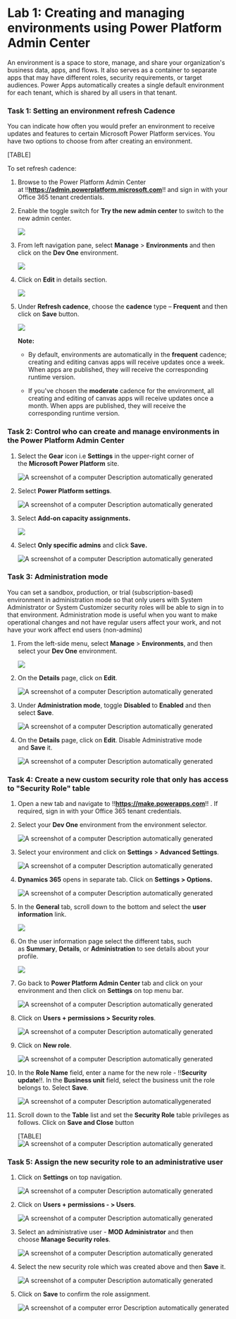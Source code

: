# **Lab 1: Creating and managing environments using Power Platform Admin Center**

An environment is a space to store, manage, and share your
organization's business data, apps, and flows. It also serves as a
container to separate apps that may have different roles, security
requirements, or target audiences. Power Apps automatically creates a
single default environment for each tenant, which is shared by all users
in that tenant.

### **Task 1: Setting an environment refresh Cadence**

You can indicate how often you would prefer an environment to receive
updates and features to certain Microsoft Power Platform services. You
have two options to choose from after creating an environment.

[TABLE]

To set refresh cadence:

1.  Browse to the Power Platform Admin Center
    at !!**https://admin.powerplatform.microsoft.com**!! and
    sign in with your Office 365 tenant credentials. 

2.  Enable the toggle switch for **Try the new admin center** to switch to the new admin center.

    ![](./media/image1.1.png)
    
4.  From left navigation pane, select **Manage** > **Environments** and
    then click on the **Dev One** environment.

     ![](./media/image1.png)

5.  Click on **Edit** in details section.

     ![](./media/image2.png)

6.  Under **Refresh cadence**, choose the **cadence** type –
    **Frequent** and then click on **Save** button.

     ![](./media/image3.png)
    
	 **Note:**
	
	- By default, environments are automatically in
	  the **frequent** cadence; creating and editing canvas apps will
	  receive updates once a week. When apps are published, they will
	  receive the corresponding runtime version.
	
	- If you've chosen the **moderate** cadence for the environment, all
	  creating and editing of canvas apps will receive updates once a month.
	  When apps are published, they will receive the corresponding runtime
	  version.

### **Task 2: Control who can create and manage environments in the Power Platform Admin Center**

1.  Select the **Gear** icon i.e **Settings** in the
    upper-right corner of the **Microsoft Power Platform** site.

     ![A screenshot of a computer Description automatically generated](./media/image5.png)

2.  Select **Power Platform settings**.

     ![A screenshot of a computer Description automatically generated](./media/image6.png)

3.  Select **Add-on capacity assignments.** 

     ![](./media/image7.png)

4.  Select **Only specific admins** and click **Save.**

     ![A screenshot of a computer Description automatically generated](./media/image8.png)

### **Task 3: Administration mode**

You can set a sandbox, production, or trial (subscription-based)
environment in administration mode so that only users with System
Administrator or System Customizer security roles will be able to sign
in to that environment. Administration mode is useful when you want to
make operational changes and not have regular users affect your work,
and not have your work affect end users (non-admins)

1.  From the left-side menu, select **Manage** > **Environments**, and
    then select your **Dev One** environment.

     ![](./media/image1.png)

2.  On the **Details** page, click on **Edit**.

     ![A screenshot of a computer Description automatically generated](./media/image2.png)

3.  Under **Administration mode**, toggle **Disabled** to **Enabled**
    and then select **Save**.

     ![A screenshot of a computer Description automatically generated](./media/image9.png)

4.  On the **Details** page, click on **Edit**. Disable Administrative
    mode and **Save** it.

     ![A screenshot of a computer Description automatically generated](./media/image10.png)

### **Task 4: Create a new custom security role that only has access to "Security Role" table**

1.  Open a new tab and navigate
    to !!**https://make.powerapps.com**!! . If
    required, sign in with your Office 365 tenant credentials.

2.  Select your **Dev One** environment from the environment selector.

     ![A screenshot of a computer Description automatically generated](./media/image11.png)

3.  Select your environment and click on **Settings** > **Advanced
    Settings**.

     ![A screenshot of a computer Description automatically generated](./media/image12.png)

4.  **Dynamics 365** opens in separate tab. Click on **Settings >
    Options.**

     ![A screenshot of a computer Description automatically generated](./media/image13.png)

5.  In the **General** tab, scroll down to the bottom and select
    the **user information** link.

     ![](./media/image14.png)

6.  On the user information page select the different tabs, such
    as **Summary**, **Details**, or **Administration** to see details
    about your profile.

     ![](./media/image15.png)

7.  Go back to **Power Platform Admin Center** tab and click on your
    environment and then click on **Settings** on top menu bar.

     ![A screenshot of a computer Description automatically generated](./media/image16.png)

8.  Click on **Users + permissions > Security roles**.

     ![A screenshot of a computer Description automatically generated](./media/image17.png)

9.  Click on **New role**.

     ![A screenshot of a computer Description automatically generated](./media/image18.png)

10. In the **Role Name** field, enter a name for the new role -
    !!**Security update**!!. In the **Business unit** field, select the
    business unit the role belongs to. Select **Save**.

    ![A screenshot of a computer Description automaticallygenerated](./media/image19.png)

11. Scroll down to the **Table** list and set the **Security
    Role** table privileges as follows. Click on **Save and
    Close** button

	[TABLE]
    ![A screenshot of a computer Description automatically generated](./media/image20.png)

### **Task 5: Assign the new security role to an administrative user**

1.  Click on **Settings** on top navigation.

     ![A screenshot of a computer Description automatically generated](./media/image21.png)

2.  Click on **Users + permissions - > Users**.

     ![A screenshot of a computer Description automatically generated](./media/image22.png)

3.  Select an administrative user - **MOD Administrator** and then
    choose **Manage Security roles**.

     ![A screenshot of a computer Description automatically generated](./media/image23.png)

4.  Select the new security role which was created above and
    then **Save** it.

     ![A screenshot of a computer Description automatically generated](./media/image24.png)

5.  Click on **Save** to confirm the role assignment.

     ![A screenshot of a computer error Description automatically generated](./media/image25.png)
